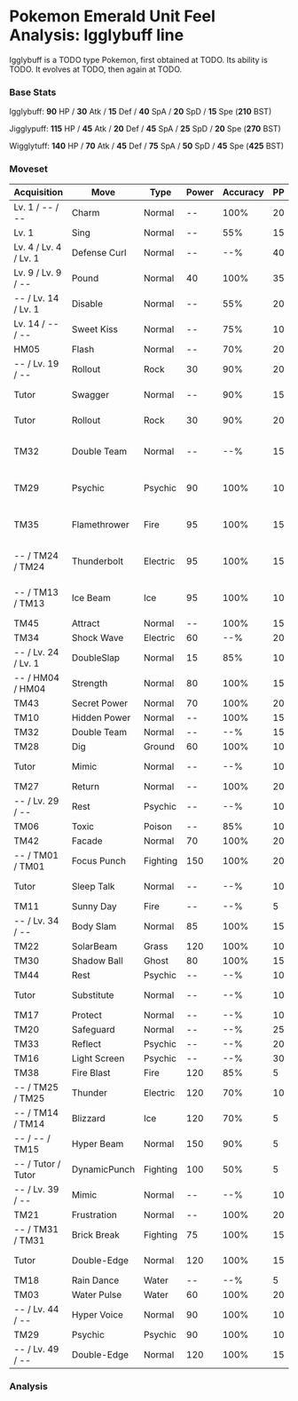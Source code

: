 # Pokemon Emerald Unit Feel Analysis: Igglybuff line

Igglybuff is a TODO type Pokemon, first obtained at TODO. Its ability is TODO. It evolves at TODO, then again at TODO.

### Base Stats

Igglybuff: **90** HP / **30** Atk / **15** Def / **40** SpA / **20** SpD / **15** Spe (**210** BST)

Jigglypuff: **115** HP / **45** Atk / **20** Def / **45** SpA / **25** SpD / **20** Spe (**270** BST)

Wigglytuff: **140** HP / **70** Atk / **45** Def / **75** SpA / **50** SpD / **45** Spe (**425** BST)

### Moveset

|Acquisition          |Move        |Type    |Power|Accuracy|PP |Notes                    |
|---                  |---         |---     |---  |---     |---|---                      |
|Lv. 1 / -- / --      |Charm       |Normal  |--   |100%    |20 |                         |
|Lv. 1                |Sing        |Normal  |--   |55%     |15 |                         |
|Lv. 4 / Lv. 4 / Lv. 1|Defense Curl|Normal  |--   |--%     |40 |                         |
|Lv. 9 / Lv. 9 / --   |Pound       |Normal  |40   |100%    |35 |                         |
|-- / Lv. 14 / Lv. 1  |Disable     |Normal  |--   |55%     |20 |                         |
|Lv. 14 / -- / --     |Sweet Kiss  |Normal  |--   |75%     |10 |                         |
|HM05                 |Flash       |Normal  |--   |70%     |20 |                         |
|-- / Lv. 19 / --     |Rollout     |Rock    |30   |90%     |20 |                         |
|Tutor                |Swagger     |Normal  |--   |90%     |15 |Emerald only             |
|Tutor                |Rollout     |Rock    |30   |90%     |20 |Emerald only             |
|TM32                 |Double Team |Normal  |--   |--%     |15 |Buy at Game Corner       |
|TM29                 |Psychic     |Psychic |90   |100%    |10 |Buy at Game Corner       |
|TM35                 |Flamethrower|Fire    |95   |100%    |15 |Buy at Game Corner       |
|-- / TM24 / TM24     |Thunderbolt |Electric|95   |100%    |15 |Buy at Game Corner       |
|-- / TM13 / TM13     |Ice Beam    |Ice     |95   |100%    |10 |Buy at Game Corner       |
|TM45                 |Attract     |Normal  |--   |100%    |15 |                         |
|TM34                 |Shock Wave  |Electric|60   |--%     |20 |                         |
|-- / Lv. 24 / Lv. 1  |DoubleSlap  |Normal  |15   |85%     |10 |                         |
|-- / HM04 / HM04     |Strength    |Normal  |80   |100%    |15 |                         |
|TM43                 |Secret Power|Normal  |70   |100%    |20 |                         |
|TM10                 |Hidden Power|Normal  |--   |100%    |15 |                         |
|TM32                 |Double Team |Normal  |--   |--%     |15 |                         |
|TM28                 |Dig         |Ground  |60   |100%    |10 |                         |
|Tutor                |Mimic       |Normal  |--   |--%     |10 |Emerald only             |
|TM27                 |Return      |Normal  |--   |100%    |20 |                         |
|-- / Lv. 29 / --     |Rest        |Psychic |--   |--%     |10 |                         |
|TM06                 |Toxic       |Poison  |--   |85%     |10 |                         |
|TM42                 |Facade      |Normal  |70   |100%    |20 |                         |
|-- / TM01 / TM01     |Focus Punch |Fighting|150  |100%    |20 |                         |
|Tutor                |Sleep Talk  |Normal  |--   |--%     |10 |Emerald only             |
|TM11                 |Sunny Day   |Fire    |--   |--%     |5  |                         |
|-- / Lv. 34 / --     |Body Slam   |Normal  |85   |100%    |15 |                         |
|TM22                 |SolarBeam   |Grass   |120  |100%    |10 |                         |
|TM30                 |Shadow Ball |Ghost   |80   |100%    |15 |                         |
|TM44                 |Rest        |Psychic |--   |--%     |10 |                         |
|Tutor                |Substitute  |Normal  |--   |--%     |10 |Emerald only             |
|TM17                 |Protect     |Normal  |--   |--%     |10 |                         |
|TM20                 |Safeguard   |Normal  |--   |--%     |25 |                         |
|TM33                 |Reflect     |Psychic |--   |--%     |20 |                         |
|TM16                 |Light Screen|Psychic |--   |--%     |30 |                         |
|TM38                 |Fire Blast  |Fire    |120  |85%     |5  |                         |
|-- / TM25 / TM25     |Thunder     |Electric|120  |70%     |10 |                         |
|-- / TM14 / TM14     |Blizzard    |Ice     |120  |70%     |5  |                         |
|-- / -- / TM15       |Hyper Beam  |Normal  |150  |90%     |5  |                         |
|-- / Tutor / Tutor   |DynamicPunch|Fighting|100  |50%     |5  |Emerald only             |
|-- / Lv. 39 / --     |Mimic       |Normal  |--   |--%     |10 |                         |
|TM21                 |Frustration |Normal  |--   |100%    |20 |                         |
|-- / TM31 / TM31     |Brick Break |Fighting|75   |100%    |15 |                         |
|Tutor                |Double-Edge |Normal  |120  |100%    |15 |Emerald only             |
|TM18                 |Rain Dance  |Water   |--   |--%     |5  |                         |
|TM03                 |Water Pulse |Water   |60   |100%    |20 |                         |
|-- / Lv. 44 / --     |Hyper Voice |Normal  |90   |100%    |10 |                         |
|TM29                 |Psychic     |Psychic |90   |100%    |10 |                         |
|-- / Lv. 49 / --     |Double-Edge |Normal  |120  |100%    |15 |                         |

### Analysis